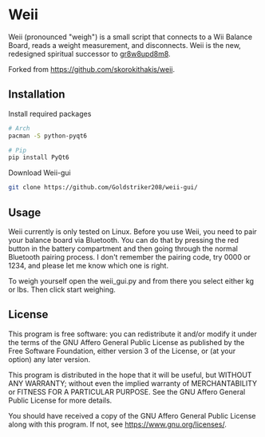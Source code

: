 Weii
====

Weii (pronounced "weigh") is a small script that connects to a Wii Balance Board, reads a weight measurement, and disconnects.
Weii is the new, redesigned spiritual successor to [gr8w8upd8m8](https://github.com/skorokithakis/gr8w8upd8m8).

Forked from https://github.com/skorokithakis/weii.

Installation
------------

Install required packages
```bash
# Arch
pacman -S python-pyqt6
```

```bash
# Pip
pip install PyQt6
```
Download Weii-gui
```bash
git clone https://github.com/Goldstriker208/weii-gui/
```


Usage
-----

Weii currently is only tested on Linux.
Before you use Weii, you need to pair your balance board via Bluetooth.
You can do that by pressing the red button in the battery compartment and then going through the normal Bluetooth pairing process.
I don't remember the pairing code, try 0000 or 1234, and please let me know which one is right.

To weigh yourself open the weii_gui.py and from there you select either kg or lbs. Then click start weighing.

License
-------

This program is free software: you can redistribute it and/or modify
it under the terms of the GNU Affero General Public License as published
by the Free Software Foundation, either version 3 of the License, or
(at your option) any later version.

This program is distributed in the hope that it will be useful,
but WITHOUT ANY WARRANTY; without even the implied warranty of
MERCHANTABILITY or FITNESS FOR A PARTICULAR PURPOSE.  See the
GNU Affero General Public License for more details.

You should have received a copy of the GNU Affero General Public License
along with this program.  If not, see <https://www.gnu.org/licenses/>.
